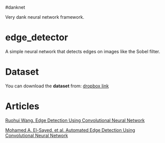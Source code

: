 #danknet

Very dank neural network framework.

# edge_detector

A simple neural network that detects edges on images like the Sobel filter.

# Dataset

You can download the **dataset** from:
[dropbox link](https://www.dropbox.com/s/fqf3ip7dwnu2sxo/edge_dataset.zip?dl=0)

# Articles

[Ruohui Wang. Edge Detection Using Convolutional Neural Network](http://www.springer.com/cda/content/document/cda_downloaddocument/9783319406626-c2.pdf)

[Mohamed A. El-Sayed, et al. Automated Edge Detection Using Convolutional Neural Network](https://thesai.org/Downloads/Volume4No10/Paper_3-Automated_Edge_Detection_Using_Convolutional.pdf)
